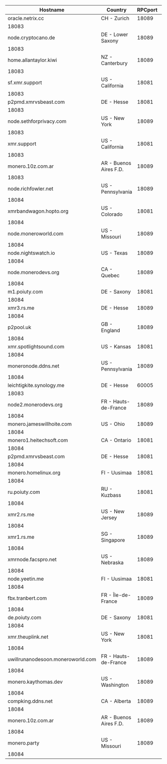 Hostname | Country | RPCport | P2Pport
--- | --- | --- | ---
oracle.netrix.cc | CH - Zurich | 18089
 | 18083
node.cryptocano.de | DE - Lower Saxony | 18089
 | 18083
home.allantaylor.kiwi | NZ - Canterbury | 18089
 | 18083
sf.xmr.support | US - California | 18081
 | 18083
p2pmd.xmrvsbeast.com | DE - Hesse | 18081
 | 18083
node.sethforprivacy.com | US - New York | 18089
 | 18083
xmr.support | US - California | 18081
 | 18083
monero.10z.com.ar | AR - Buenos Aires F.D. | 18089
 | 18083
node.richfowler.net | US - Pennsylvania | 18089
 | 18084
xmrbandwagon.hopto.org | US - Colorado | 18081
 | 18084
node.moneroworld.com | US - Missouri | 18089
 | 18084
node.nightswatch.io | US - Texas | 18089
 | 18084
node.monerodevs.org | CA - Quebec | 18089
 | 18084
m1.poiuty.com | DE - Saxony | 18081
 | 18084
xmr3.rs.me | DE - Hesse | 18089
 | 18084
p2pool.uk | GB - England | 18089
 | 18084
xmr.spotlightsound.com | US - Kansas | 18081
 | 18084
moneronode.ddns.net | US - Pennsylvania | 18089
 | 18084
leichtigkite.synology.me | DE - Hesse | 60005
 | 18083
node2.monerodevs.org | FR - Hauts-de-France | 18089
 | 18084
monero.jameswillhoite.com | US - Ohio | 18089
 | 18084
monero1.heitechsoft.com | CA - Ontario | 18081
 | 18084
p2pmd.xmrvsbeast.com | DE - Hesse | 18081
 | 18084
monero.homelinux.org | FI - Uusimaa | 18081
 | 18084
ru.poiuty.com | RU - Kuzbass | 18081
 | 18084
xmr2.rs.me | US - New Jersey | 18089
 | 18084
xmr1.rs.me | SG - Singapore | 18089
 | 18084
xmrnode.facspro.net | US - Nebraska | 18089
 | 18084
node.yeetin.me | FI - Uusimaa | 18081
 | 18084
fbx.tranbert.com | FR - Île-de-France | 18089
 | 18084
de.poiuty.com | DE - Saxony | 18081
 | 18084
xmr.theuplink.net | US - New York | 18081
 | 18084
uwillrunanodesoon.moneroworld.com | FR - Hauts-de-France | 18089
 | 18084
monero.kaythomas.dev | US - Washington | 18089
 | 18084
compking.ddns.net | CA - Alberta | 18089
 | 18084
monero.10z.com.ar | AR - Buenos Aires F.D. | 18089
 | 18084
monero.party | US - Missouri | 18089
 | 18084
